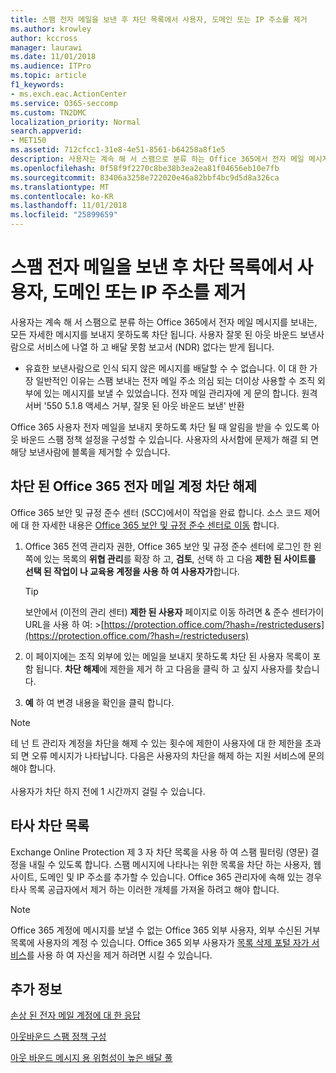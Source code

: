 ```yaml
---
title: 스팸 전자 메일을 보낸 후 차단 목록에서 사용자, 도메인 또는 IP 주소를 제거
ms.author: krowley
author: kccross
manager: laurawi
ms.date: 11/01/2018
ms.audience: ITPro
ms.topic: article
f1_keywords:
- ms.exch.eac.ActionCenter
ms.service: O365-seccomp
ms.custom: TN2DMC
localization_priority: Normal
search.appverid:
- MET150
ms.assetid: 712cfcc1-31e8-4e51-8561-b64258a8f1e5
description: 사용자는 계속 해 서 스팸으로 분류 하는 Office 365에서 전자 메일 메시지를 보내는, 모든 자세한 메시지를 보내지 못하도록 차단 됩니다.
ms.openlocfilehash: 0f58f9f2270c8be38b3ea2ea81f04656eb10e7fb
ms.sourcegitcommit: 83406a3258e722020e46a82bbf4bc9d5d8a326ca
ms.translationtype: MT
ms.contentlocale: ko-KR
ms.lasthandoff: 11/01/2018
ms.locfileid: "25899659"
---
```

# <a name="removing-a-user-domain-or-ip-address-from-a-block-list-after-sending-spam-email"></a>스팸 전자 메일을 보낸 후 차단 목록에서 사용자, 도메인 또는 IP 주소를 제거

사용자는 계속 해 서 스팸으로 분류 하는 Office 365에서 전자 메일 메시지를 보내는, 모든 자세한 메시지를 보내지 못하도록 차단 됩니다. 사용자 잘못 된 아웃 바운드 보낸사람으로 서비스에 나열 하 고 배달 못함 보고서 (NDR) 없다는 받게 됩니다.

- 유효한 보낸사람으로 인식 되지 않은 메시지를 배달할 수 수 없습니다. 이 대 한 가장 일반적인 이유는 스팸 보내는 전자 메일 주소 의심 되는 더이상 사용할 수 조직 외부에 있는 메시지를 보낼 수 있었습니다. 전자 메일 관리자에 게 문의 합니다.  원격 서버 '550 5.1.8 액세스 거부, 잘못 된 아웃 바운드 보낸' 반환

Office 365 사용자 전자 메일을 보내지 못하도록 차단 될 때 알림을 받을 수 있도록 아웃 바운드 스팸 정책 설정을 구성할 수 있습니다. 사용자의 사서함에 문제가 해결 되 면 해당 보낸사람에 블록을 제거할 수 있습니다.
  
## <a name="unblock-a-blocked-office-365-email-account"></a>차단 된 Office 365 전자 메일 계정 차단 해제

Office 365 보안 및 규정 준수 센터 (SCC)에서이 작업을 완료 합니다. 소스 코드 제어에 대 한 자세한 내용은 [Office 365 보안 및 규정 준수 센터로 이동](go-to-the-securitycompliance-center.md) 합니다.

1. Office 365 전역 관리자 권한, Office 365 보안 및 규정 준수 센터에 로그인 한 왼쪽에 있는 목록의 **위협 관리**를 확장 하 고, **검토**, 선택 하 고 다음 **제한 된 사이트를 선택 된 작업이 나 교육용 계정을 사용 하 여 사용자가**합니다.
    
    > [!TIP]
    > 보안에서 (이전의 관리 센터) **제한 된 사용자** 페이지로 이동 하려면 &amp; 준수 센터가이 URL을 사용 하 여: >[https://protection.office.com/?hash=/restrictedusers](https://protection.office.com/?hash=/restrictedusers)

2. 이 페이지에는 조직 외부에 있는 메일을 보내지 못하도록 차단 된 사용자 목록이 포함 됩니다.  **차단 해제**에 제한을 제거 하 고 다음을 클릭 하 고 싶지 사용자를 찾습니다.

3. **예** 하 여 변경 내용을 확인을 클릭 합니다. 
    
> [!NOTE]
> 테 넌 트 관리자 계정을 차단을 해제 수 있는 횟수에 제한이 사용자에 대 한 제한을 초과 되 면 오류 메시지가 나타납니다. 다음은 사용자의 차단을 해제 하는 지원 서비스에 문의 해야 합니다.</br></br> 사용자가 차단 하지 전에 1 시간까지 걸릴 수 있습니다.
  
## <a name="third-party-block-lists"></a>타사 차단 목록

Exchange Online Protection 제 3 자 차단 목록을 사용 하 여 스팸 필터링 (영문) 결정을 내릴 수 있도록 합니다. 스팸 메시지에 나타나는 위한 목록을 차단 하는 사용자, 웹사이트, 도메인 및 IP 주소를 추가할 수 있습니다. Office 365 관리자에 속해 있는 경우 타사 목록 공급자에서 제거 하는 이러한 개체를 가져올 하려고 해야 합니다.

> [!NOTE]
> Office 365 계정에 메시지를 보낼 수 없는 Office 365 외부 사용자, 외부 수신된 거부 목록에 사용자의 계정 수 있습니다. Office 365 외부 사용자가 [목록 삭제 포털 자가 서비스](https://docs.microsoft.com/en-us/office365/SecurityCompliance/use-the-delist-portal-to-remove-yourself-from-the-office-365-blocked-senders-lis)를 사용 하 여 자신을 제거 하려면 시킬 수 있습니다. 

## <a name="for-more-information"></a>추가 정보

[손상 된 전자 메일 계정에 대 한 응답](responding-to-a-compromised-email-account.md)

[아웃바운드 스팸 정책 구성](configure-the-outbound-spam-policy.md)
  
[아웃 바운드 메시지 용 위험성이 높은 배달 풀](high-risk-delivery-pool-for-outbound-messages.md)

  

  

